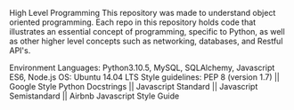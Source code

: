 High Level Programming
This repository was made to understand object oriented programming. Each repo in this repository holds code that illustrates an essential concept of programming, specific to Python, as well as other higher level concepts such as networking, databases, and Restful API's.

Environment
Languages: Python3.10.5, MySQL, SQLAlchemy, Javascript ES6, Node.js
OS: Ubuntu 14.04 LTS
Style guidelines: PEP 8 (version 1.7) || Google Style Python Docstrings || Javascript Standard || Javascript Semistandard || Airbnb Javascript Style Guide
